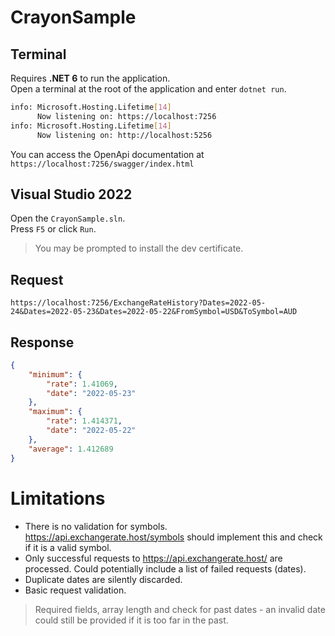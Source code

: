 # CrayonSample

## Terminal
Requires **.NET 6** to run the application.  
Open a terminal at the root of the application and enter `dotnet run`.  

``` bash
info: Microsoft.Hosting.Lifetime[14]
      Now listening on: https://localhost:7256
info: Microsoft.Hosting.Lifetime[14]
      Now listening on: http://localhost:5256
```
You can access the OpenApi documentation at `https://localhost:7256/swagger/index.html`

## Visual Studio 2022
Open the `CrayonSample.sln`.  
Press `F5` or click `Run`.  

> You may be prompted to install the dev certificate.  

## Request
```
https://localhost:7256/ExchangeRateHistory?Dates=2022-05-24&Dates=2022-05-23&Dates=2022-05-22&FromSymbol=USD&ToSymbol=AUD
```

## Response
``` json
{
    "minimum": {
        "rate": 1.41069,
        "date": "2022-05-23"
    },
    "maximum": {
        "rate": 1.414371,
        "date": "2022-05-22"
    },
    "average": 1.412689
}
```

# Limitations
* There is no validation for symbols. https://api.exchangerate.host/symbols should implement this and check if it is a valid symbol.  
* Only successful requests to https://api.exchangerate.host/ are processed. Could potentially include a list of failed requests (dates).  
* Duplicate dates are silently discarded. 
* Basic request validation.  
> Required fields, array length and check for past dates - an invalid date could still be provided if it is too far in the past.
